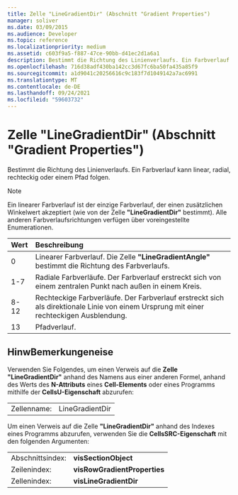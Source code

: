 ```yaml
---
title: Zelle "LineGradientDir" (Abschnitt "Gradient Properties")
manager: soliver
ms.date: 03/09/2015
ms.audience: Developer
ms.topic: reference
ms.localizationpriority: medium
ms.assetid: c603f9a5-f887-47ce-90bb-d41ec2d1a6a1
description: Bestimmt die Richtung des Linienverlaufs. Ein Farbverlauf kann linear, radial, rechteckig oder einem Pfad folgen.
ms.openlocfilehash: 716d38adf430ba142cc3d67fc6ba50fa435a85f9
ms.sourcegitcommit: a1d9041c20256616c9c183f7d1049142a7ac6991
ms.translationtype: MT
ms.contentlocale: de-DE
ms.lasthandoff: 09/24/2021
ms.locfileid: "59603732"
---
```

# <a name="linegradientdir-cell-gradient-properties-section"></a>Zelle "LineGradientDir" (Abschnitt "Gradient Properties")

Bestimmt die Richtung des Linienverlaufs. Ein Farbverlauf kann linear, radial, rechteckig oder einem Pfad folgen. 
  
> [!NOTE]
> Ein linearer Farbverlauf ist der einzige Farbverlauf, der einen zusätzlichen Winkelwert akzeptiert (wie von der Zelle **"LineGradientDir"** bestimmt). Alle anderen Farbverlaufsrichtungen verfügen über voreingestellte Enumerationen. 
  
|**Wert**|**Beschreibung**|
|:-----|:-----|
|0  <br/> |Linearer Farbverlauf. Die Zelle **"LineGradientAngle"** bestimmt die Richtung des Farbverlaufs.  <br/> |
|1-7  <br/> |Radiale Farbverläufe. Der Farbverlauf erstreckt sich von einem zentralen Punkt nach außen in einem Kreis.  <br/> |
|8-12  <br/> |Rechteckige Farbverläufe. Der Farbverlauf erstreckt sich als direktionale Linie von einem Ursprung mit einer rechteckigen Ausblendung.  <br/> |
|13  <br/> |Pfadverlauf.  <br/> |
   
## <a name="remarks"></a>HinwBemerkungeneise

Verwenden Sie Folgendes, um einen Verweis auf die **Zelle "LineGradientDir"** anhand des Namens aus einer anderen Formel, anhand des Werts des **N-Attributs** eines **Cell-Elements** oder eines Programms mithilfe der **CellsU-Eigenschaft** abzurufen: 
  
|||
|:-----|:-----|
| Zellenname:  <br/> | LineGradientDir  <br/> |
   
Um einen Verweis auf die Zelle **"LineGradientDir"** anhand des Indexes eines Programms abzurufen, verwenden Sie die **CellsSRC-Eigenschaft** mit den folgenden Argumenten: 
  
|||
|:-----|:-----|
| Abschnittsindex:  <br/> |**visSectionObject** <br/> |
| Zeilenindex:  <br/> |**visRowGradientProperties** <br/> |
| Zellenindex:  <br/> |**visLineGradientDir** <br/> |
   

